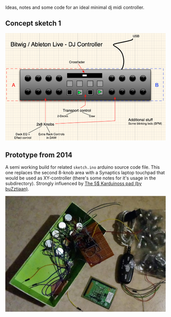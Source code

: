 Ideas, notes and some code for an ideal minimal dj midi controller.

## Concept sketch 1

![Concept image](./concept1.png)

## Prototype from 2014

A semi working build for related `sketch.ino` arduino source code file. This one replaces the second 8-knob area with a Synaptics laptop touchpad that would be used as XY-controller (there's some notes for it's usage in the subdirectory). Strongly influenced by [The 5$ Karduinoss pad (by buZztiaan)](http://www.instructables.com/id/The-5-Karduinoss-pad/?ALLSTEPS).

![Prototype image](./proto-2014.jpg)
